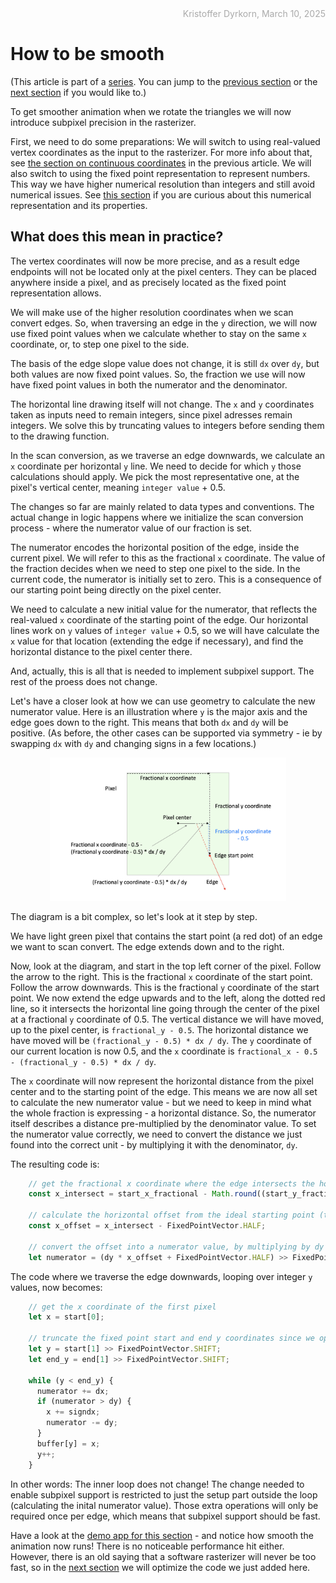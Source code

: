 <div style="text-align:right; color:#aaa">Kristoffer Dyrkorn, March 10, 2025</div>

# How to be smooth

(This article is part of a [series](./#sections). You can jump to the [previous section](3) or the [next section](5) if you would like to.)

To get smoother animation when we rotate the triangles we will now introduce subpixel precision in the rasterizer.

First, we need to do some preparations: We will switch to using real-valued vertex coordinates as the input to the rasterizer. For more info about that, see [the section on continuous coordinates](../triangle-rasterizer/6) in the previous article. We will also switch to using the fixed point representation to represent numbers. This way we have higher numerical resolution than integers and still avoid numerical issues. See [this section](triangle-rasterizer/7#the-solution-fixed-point-numbers) if you are curious about this numerical representation and its properties.

## What does this mean in practice?

The vertex coordinates will now be more precise, and as a result edge endpoints will not be located only at the pixel centers. They can be placed anywhere inside a pixel, and as precisely located as the fixed point representation allows.

We will make use of the higher resolution coordinates when we scan convert edges. So, when traversing an edge in the `y` direction, we will now use fixed point values when we calculate whether to stay on the same `x` coordinate, or, to step one pixel to the side.

The basis of the edge slope value does not change, it is still `dx` over `dy`, but both values are now fixed point values. So, the fraction we use will now have fixed point values in both the numerator and the denominator.

The horizontal line drawing itself will not change. The `x` and `y` coordinates taken as inputs need to remain integers, since pixel adresses remain integers. We solve this by truncating values to integers before sending them to the drawing function.

In the scan conversion, as we traverse an edge downwards, we calculate an `x` coordinate per horizontal `y` line. We need to decide for which `y` those calculations should apply. We pick the most representative one, at the pixel's vertical center, meaning `integer value` + 0.5.

The changes so far are mainly related to data types and conventions. The actual change in logic happens where we initialize the scan conversion process - where the numerator value of our fraction is set.

The numerator encodes the horizontal position of the edge, inside the current pixel. We will refer to this as the fractional `x` coordinate. The value of the fraction decides when we need to step one pixel to the side. In the current code, the numerator is initially set to zero. This is a consequence of our starting point being directly on the pixel center.

We need to calculate a new initial value for the numerator, that reflects the real-valued `x` coordinate of the starting point of the edge. Our horizontal lines work on `y` values of `integer value` + 0.5, so we will have calculate the `x` value for that location (extending the edge if necessary), and find the horizontal distance to the pixel center there.

And, actually, this is all that is needed to implement subpixel support. The rest of the proess does not change.

Let's have a closer look at how we can use geometry to calculate the new numerator value. Here is an illustration where `y` is the major axis and the edge goes down to the right. This means that both `dx` and `dy` will be positive. (As before, the other cases can be supported via symmetry - ie by swapping `dx` with `dy` and changing signs in a few locations.)

<p align="center">
<img src="images/4-numerator.png" width="75%">
</p>

The diagram is a bit complex, so let's look at it step by step.

We have light green pixel that contains the start point (a red dot) of an edge we want to scan convert. The edge extends down and to the right.

Now, look at the diagram, and start in the top left corner of the pixel. Follow the arrow to the right. This is the fractional `x` coordinate of the start point. Follow the arrow downwards. This is the fractional `y` coordinate of the start point. We now extend the edge upwards and to the left, along the dotted red line, so it intersects the horizontal line going through the center of the pixel at a fractional `y` coordinate of 0.5. The vertical distance we will have moved, up to the pixel center, is `fractional_y - 0.5`. The horizontal distance we have moved will be `(fractional_y - 0.5) * dx / dy`. The `y` coordinate of our current location is now 0.5, and the `x` coordinate is `fractional_x - 0.5 - (fractional_y - 0.5) * dx / dy`.

The `x` coordinate will now represent the horizontal distance from the pixel center and to the starting point of the edge. This means we are now all set to calculate the new numerator value - but we need to keep in mind what the whole fraction is expressing - a horizontal distance. So, the numerator itself describes a distance pre-multiplied by the denominator value. To set the numerator value correctly, we need to convert the distance we just found into the correct unit - by multiplying it with the denominator, `dy`.

The resulting code is:

```JavaScript
    // get the fractional x coordinate where the edge intersects the horizontal line through the pixel center
    const x_intersect = start_x_fractional - Math.round((start_y_fractional - FixedPointVector.HALF) * dx_dy);

    // calculate the horizontal offset from the ideal starting point (the pixel center)
    const x_offset = x_intersect - FixedPointVector.HALF;

    // convert the offset into a numerator value, by multiplying by dy and rounding off
    let numerator = (dy * x_offset + FixedPointVector.HALF) >> FixedPointVector.SHIFT;
```

The code where we traverse the edge downwards, looping over integer `y` values, now becomes:

```JavaScript
    // get the x coordinate of the first pixel
    let x = start[0];

    // truncate the fixed point start and end y coordinates since we operate on integer y coordinates
    let y = start[1] >> FixedPointVector.SHIFT;
    let end_y = end[1] >> FixedPointVector.SHIFT;

    while (y < end_y) {
      numerator += dx;
      if (numerator > dy) {
        x += signdx;
        numerator -= dy;
      }
      buffer[y] = x;
      y++;
    }
```

In other words: The inner loop does not change! The change needed to enable subpixel support is restricted to just the setup part outside the loop (calculating the inital numerator value). Those extra operations will only be required once per edge, which means that subpixel support should be fast.

Have a look at the [demo app for this section](4/) - and notice how smooth the animation now runs! There is no noticeable performance hit either. However, there is an old saying that a software rasterizer will never be too fast, so in the [next section](5) we will optimize the code we just added here.

